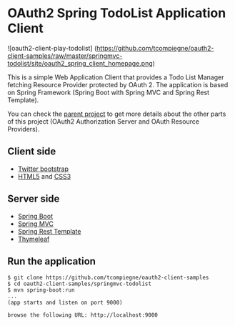 OAuth2 Spring TodoList Application Client
=================================

![oauth2-client-play-todolist] (https://github.com/tcompiegne/oauth2-client-samples/raw/master/springmvc-todolist/site/oauth2_spring_client_homepage.png)


This is a simple Web Application Client that provides a Todo List Manager fetching Resource Provider protected by OAuth 2. The application is based on Spring Framework (Spring Boot with Spring MVC and Spring Rest Template). 

You can check the [parent project](https://github.com/tcompiegne/oauth2-client-samples) to get more details about the other parts of this project (OAuth2 Authorization Server and OAuth Resource Providers).

## Client side
* [Twitter bootstrap](http://getbootstrap.com/)
* [HTML5](http://www.w3.org/TR/html5/) and [CSS3](http://www.w3schools.com/css/css3_intro.asp)

## Server side
* [Spring Boot](http://projects.spring.io/spring-boot/)
* [Spring MVC](http://docs.spring.io/spring/docs/current/spring-framework-reference/html/mvc.html)
* [Spring Rest Template](http://docs.spring.io/spring/docs/current/javadoc-api/org/springframework/web/client/RestTemplate.html)
* [Thymeleaf](http://www.thymeleaf.org/)

## Run the application
```
$ git clone https://github.com/tcompiegne/oauth2-client-samples
$ cd oauth2-client-samples/springmvc-todolist
$ mvn spring-boot:run
...
(app starts and listen on port 9000)

browse the following URL: http://localhost:9000
```
